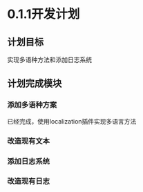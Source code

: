 ﻿# 0.1.1开发计划

## 计划目标

实现多语种方法和添加日志系统

## 计划完成模块

### 添加多语种方案

已经完成，使用localization插件实现多语言方法

### 改造现有文本

### 添加日志系统

### 改造现有日志